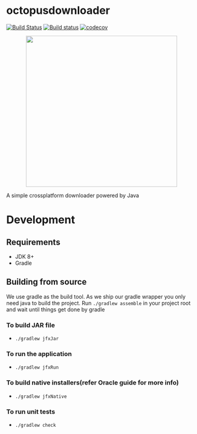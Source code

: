 # octopusdownloader

[![Build Status](https://travis-ci.com/octopusdownloader/octopusdownloader.svg?branch=master)](https://travis-ci.com/octopusdownloader/octopusdownloader) [![Build status](https://ci.appveyor.com/api/projects/status/ebu18r8r4rmtcj7k?svg=true)](https://ci.appveyor.com/project/kasvith/octopusdownloader)
 [![codecov](https://codecov.io/gh/octopusdownloader/octopusdownloader/branch/master/graph/badge.svg)](https://codecov.io/gh/octopusdownloader/octopusdownloader)

<p align="center"><img src="https://user-images.githubusercontent.com/13379595/47604595-9b56e180-da19-11e8-93cf-a4174fa0ad38.png" height="400" /></p>


A simple crossplatform downloader powered by Java

# Development

## Requirements
- JDK 8+
- Gradle

## Building from source
We use gradle as the build tool. As we ship our gradle wrapper you only need java to build the project.
Run `./gradlew assemble` in your project root and wait until things get done by gradle

### To build JAR file
- `./gradlew jfxJar`

### To run the application
- `./gradlew jfxRun`

### To build native installers(refer Oracle guide for more info)
- `./gradlew jfxNative`

### To run unit tests
- `./gradlew check`
